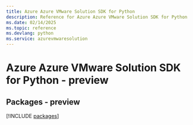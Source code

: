 ```yaml
---
title: Azure Azure VMware Solution SDK for Python
description: Reference for Azure Azure VMware Solution SDK for Python
ms.date: 02/14/2025
ms.topic: reference
ms.devlang: python
ms.service: azurevmwaresolution
---
```

# Azure Azure VMware Solution SDK for Python - preview
## Packages - preview
[!INCLUDE [packages](azure-vmware-solution-index.md)]